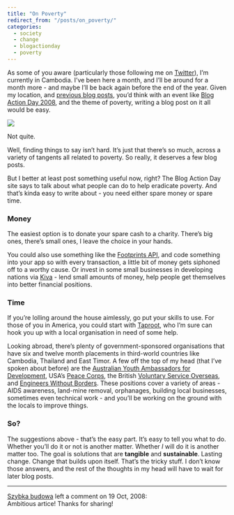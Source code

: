 ```yaml
---
title: "On Poverty"
redirect_from: "/posts/on_poverty/"
categories:
  - society
  - change
  - blogactionday
  - poverty
---
```

As some of you aware (particularly those following me on
[Twitter](http://twitter.com/pat)), I’m currently in Cambodia. I’ve been
here a month, and I’ll be around for a month more - and maybe I’ll be
back again before the end of the year. Given my location, and [previous
blog
posts](:http://freelancing-gods.com/posts/reject_conf_coders_kicking_arse),
you’d think with an event like [Blog Action Day
2008](http://www.blogactionday.org), and the theme of poverty, writing a
blog post on it all would be easy.

<a href="https://blogactionday.org"><img border="0" src="https://blogactionday.org/img/47287915fbd1b16909a77ccd16a44efce62c5f05.jpg" /></a>

Not quite.

Well, finding things to say isn’t hard. It’s just that there’s so much,
across a variety of tangents all related to poverty. So really, it
deserves a few blog posts.

But I better at least post something useful now, right? The Blog Action
Day site says to talk about what people can do to help eradicate
poverty. And that’s kinda easy to write about - you need either spare
money or spare time.

### Money

The easiest option is to donate your spare cash to a charity. There’s
big ones, there’s small ones, I leave the choice in your hands.

You could also use something like the [Footprints
API](http://footprints.org.au/), and code something into your app so
with every transaction, a little bit of money gets siphoned off to a
worthy cause. Or invest in some small businesses in developing nations
via [Kiva](http://www.kiva.org/) - lend small amounts of money, help
people get themselves into better financial positions.

### Time

If you’re lolling around the house aimlessly, go put your skills to use.
For those of you in America, you could start with
[Taproot](http://taprootfoundation.org/), who I’m sure can hook you up
with a local organisation in need of some help.

Looking abroad, there’s plenty of government-sponsored organisations
that have six and twelve month placements in third-world countries like
Cambodia, Thailand and East Timor. A few off the top of my head (that
I’ve spoken about before) are the [Australian Youth Ambassadors for
Development](http://ayad.com.au/), USA’s [Peace
Corps](http://peacecorps.gov/), the British [Voluntary Service
Overseas](http://www.vso.org.uk), and [Engineers Without
Borders](http://ewb-international.org/). These positions cover a variety
of areas - AIDS awareness, land-mine removal, orphanages, building local
businesses, sometimes even technical work - and you’ll be working on the
ground with the locals to improve things.

### So?

The suggestions above - that’s the easy part. It’s easy to tell you what
to do. Whether you’ll do it or not is another matter. Whether *I* will
do it is another matter too. The goal is solutions that are **tangible**
and **sustainable**. Lasting change. Change that builds upon itself.
That’s the tricky stuff. I don’t know those answers, and the rest of the
thoughts in my head will have to wait for later blog posts.

------------------------------------------------------------------------

<div class="comments">
<div class="comment-author">
<a href="http://www.szybka-budowa.net/">Szybka budowa</a> left a comment
on 19 Oct, 2008:</div>

<div class="comment" markdown="1">
Ambitious artice! Thanks for sharing!

</div>
</div>

